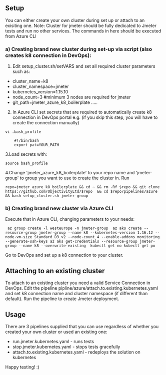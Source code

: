 
## Setup
You can either create your own cluster during set up or attach to an exisiting one.
Note: Cluster for jmeter should be fully dedicated to Jmeter tests and run no other services.
The commands in here should be executed from Azure CLI

### a) Creating brand new cluster during set-up via script (also creates k8 connection in DevOps):

1. Edit setup_cluster.sh/setVARS and set all required cluster parameters such as:
  * cluster_name=k8
  * cluster_namespace=jmeter
  * kubernetes_version=1.15.10
  * node_count=3 #minimum 3 nodes are required for jmeter
  * git_path=jmeter_azure_k8_boilerplate
  .....
2. In Azure CLI set secrets that are required to automatically create k8 connection in DevOps  portal e.g. (if you skip this step, you will have to create the connection manually)

`vi .bash_profile`

        #!/bin/bash
        export pat=YOUR_PATH

3.Load secrets with:

  `source bash_profile`

4.Change 'jmeter_azure_k8_boilerplate' to your repo name and 'jmeter-group' to group you want to use to create the cluster in. Run

`repo=jmeter_azure_k8_boilerplate && cd ~ && rm -Rf $repo && git clone  https://github.com/ObjectivityLtd/$repo  && cd $repo/pipelines/azure && bash setup_cluster.sh jmeter-group`

### b) Creating brand new cluster via Azure CLI

Execute that in Azure CLI, changing parameters to your needs:

` az group create -l westeurope -n jmeter-group 
  az aks create --resource-group jmeter-group --name k8 --kubernetes-version 1.16.12 --node-vm-size Standard_D3_v2 --node-count 4 --enable-addons monitoring --generate-ssh-keys
  az aks get-credentials --resource-group jmeter-group --name k8 --overwrite-existing 
  kubectl get no
  kubectl get po`

Go to DevOps and set up a k8 connection to your cluster.

## Attaching to an existing cluster

To attach to an existing cluster you need a valid Service Connection in DevOps.
Edit the pipeline pipline/azure/attach.to.existing.kubernetes.yaml and set k8 connection name and cluster namespace (if different than default). Run the pipeline to create Jmeter deployment.

## Usage

There are 3 pipelines supplied that you can use regardless of whether you created your own cluster or used an existing one:

* run.jmeter.kubernetes.yaml - runs tests
* stop.jmeter.kubernetes.yaml - stops tests gracefully
* attach.to.existing.kubernetes.yaml - redeploys the solution on kubernetes


Happy testing! :) 
